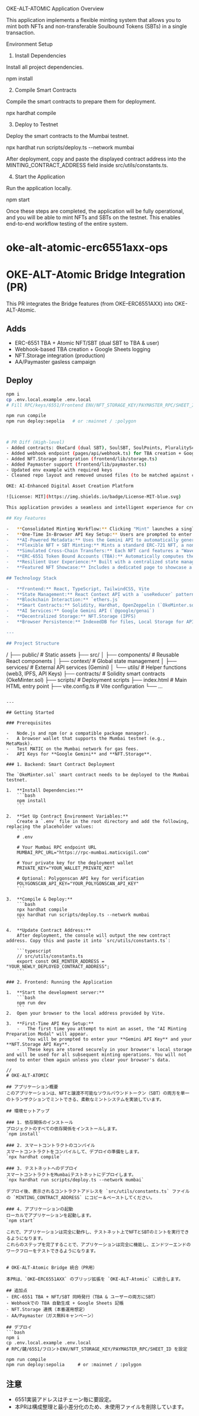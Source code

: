 OKE-ALT-ATOMIC
Application Overview

This application implements a flexible minting system that allows you to mint both NFTs and non-transferable Soulbound Tokens (SBTs) in a single transaction.

Environment Setup
1. Install Dependencies

Install all project dependencies.

npm install

2. Compile Smart Contracts

Compile the smart contracts to prepare them for deployment.

npx hardhat compile

3. Deploy to Testnet

Deploy the smart contracts to the Mumbai testnet.

npx hardhat run scripts/deploy.ts --network mumbai


After deployment, copy and paste the displayed contract address into the MINTING_CONTRACT_ADDRESS field inside src/utils/constants.ts.

4. Start the Application

Run the application locally.

npm start


Once these steps are completed, the application will be fully operational, and you will be able to mint NFTs and SBTs on the testnet. This enables end-to-end workflow testing of the entire system.

# oke-alt-atomic-erc6551axx-ops
# OKE-ALT-Atomic Bridge Integration (PR)

This PR integrates the Bridge features (from OKE–ERC6551AXX) into OKE-ALT-Atomic.

## Adds
- ERC-6551 TBA + Atomic NFT/SBT (dual SBT to TBA & user)
- Webhook-based TBA creation + Google Sheets logging
- NFT.Storage integration (production)
- AA/Paymaster gasless campaign

## Deploy
```bash
npm i
cp .env.local.example .env.local
# Fill RPC/keys/6551/Frontend ENV/NFT_STORAGE_KEY/PAYMASTER_RPC/SHEET_ID

npm run compile
npm run deploy:sepolia   # or :mainnet / :polygon



# PR Diff (High-level)
- Added contracts: OkeCard (dual SBT), SoulSBT, SoulPoints, PluralityScore, DIDRegistry, IERC6551Registry, IERC5192
- Added webhook endpoint (pages/api/webhook.ts) for TBA creation + Google Sheets logging
- Added NFT.Storage integration (frontend/lib/storage.ts)
- Added Paymaster support (frontend/lib/paymaster.ts)
- Updated env example with required keys
- Cleaned repo layout and removed unused files (to be matched against current upstream during PR)

OKE: AI-Enhanced Digital Asset Creation Platform

![License: MIT](https://img.shields.io/badge/License-MIT-blue.svg)

This application provides a seamless and intelligent experience for creating unique digital assets on the blockchain. It leverages AI to generate rich metadata and provides a flexible minting flow for NFTs and Soul-Bound Tokens (SBTs), all powered by a robust, consolidated application architecture designed for a resilient user experience.

## Key Features

-   **Consolidated Minting Workflow:** Clicking "Mint" launches a single "AI Minting Preparation Modal" that handles the entire process, from a one-time API key setup to wallet connection and the final transaction.
-   **One-Time In-Browser API Key Setup:** Users are prompted to enter their Gemini and NFT.Storage keys once. These are then stored securely in the browser's local storage for all future use.
-   **AI-Powered Metadata:** Uses the Gemini API to automatically generate creative names and descriptions for assets based on the file type and an optional voice input.
-   **Flexible NFT + SBT Minting:** Mints a standard ERC-721 NFT, a non-transferable "Proof of Creation" SBT, or both in a single, gas-efficient transaction based on user selection from a decoupled UI.
-   **Simulated Cross-Chain Transfers:** Each NFT card features a "Wave 🌊" button, initiating a simulated cross-chain transfer to various testnets.
-   **ERC-6551 Token Bound Accounts (TBA):** Automatically computes the ERC-6551 Token Bound Account address for each minted NFT.
-   **Resilient User Experience:** Built with a centralized state management system that persists user progress through page reloads, ensuring a smooth, uninterrupted workflow.
-   **Featured NFT Showcase:** Includes a dedicated page to showcase a featured NFT, "Vert: MIDORI NFT / SBT", with options for sharing and downloading.

## Technology Stack

-   **Frontend:** React, TypeScript, TailwindCSS, Vite
-   **State Management:** React Context API with a `useReducer` pattern
-   **Blockchain Interaction:** `ethers.js`
-   **Smart Contracts:** Solidity, Hardhat, OpenZeppelin (`OkeMinter.sol`)
-   **AI Services:** Google Gemini API (`@google/genai`)
-   **Decentralized Storage:** NFT.Storage (IPFS)
-   **Browser Persistence:** IndexedDB for files, Local Storage for API keys.

---

## Project Structure

```
/
├── public/          # Static assets
├── src/
│   ├── components/  # Reusable React components
│   ├── context/     # Global state management
│   ├── services/    # External API services (Gemini)
│   └── utils/       # Helper functions (web3, IPFS, API Keys)
├── contracts/       # Solidity smart contracts (OkeMinter.sol)
├── scripts/         # Deployment scripts
├── index.html       # Main HTML entry point
├── vite.config.ts   # Vite configuration
└── ...
```

---

## Getting Started

### Prerequisites

-   Node.js and npm (or a compatible package manager).
-   A browser wallet that supports the Mumbai testnet (e.g., MetaMask).
-   Test MATIC on the Mumbai network for gas fees.
-   API Keys for **Google Gemini** and **NFT.Storage**.

### 1. Backend: Smart Contract Deployment

The `OkeMinter.sol` smart contract needs to be deployed to the Mumbai testnet.

1.  **Install Dependencies:**
    ```bash
    npm install
    ```

2.  **Set Up Contract Environment Variables:**
    Create a `.env` file in the root directory and add the following, replacing the placeholder values:
    ```
    # .env

    # Your Mumbai RPC endpoint URL
    MUMBAI_RPC_URL="https://rpc-mumbai.maticvigil.com"

    # Your private key for the deployment wallet
    PRIVATE_KEY="YOUR_WALLET_PRIVATE_KEY"

    # Optional: Polygonscan API key for verification
    POLYGONSCAN_API_KEY="YOUR_POLYGONSCAN_API_KEY"
    ```

3.  **Compile & Deploy:**
    ```bash
    npx hardhat compile
    npx hardhat run scripts/deploy.ts --network mumbai
    ```

4.  **Update Contract Address:**
    After deployment, the console will output the new contract address. Copy this and paste it into `src/utils/constants.ts`:

    ```typescript
    // src/utils/constants.ts
    export const OKE_MINTER_ADDRESS = "YOUR_NEWLY_DEPLOYED_CONTRACT_ADDRESS";
    ```

### 2. Frontend: Running the Application

1.  **Start the development server:**
    ```bash
    npm run dev
    ```
2.  Open your browser to the local address provided by Vite.

3.  **First-Time API Key Setup:**
    -   The first time you attempt to mint an asset, the "AI Minting Preparation Modal" will appear.
    -   You will be prompted to enter your **Gemini API Key** and your **NFT.Storage API Key**.
    -   These keys are stored securely in your browser's local storage and will be used for all subsequent minting operations. You will not need to enter them again unless you clear your browser's data.

//
# OKE-ALT-ATOMIC

## アプリケーション概要
このアプリケーションは、NFTと譲渡不可能なソウルバウンドトークン（SBT）の両方を単一のトランザクションでミントできる、柔軟なミントシステムを実装しています。

## 環境セットアップ

### 1. 依存関係のインストール
プロジェクトのすべての依存関係をインストールします。
`npm install`

### 2. スマートコントラクトのコンパイル
スマートコントラクトをコンパイルして、デプロイの準備をします。
`npx hardhat compile`

### 3. テストネットへのデプロイ
スマートコントラクトをMumbaiテストネットにデプロイします。
`npx hardhat run scripts/deploy.ts --network mumbai`

デプロイ後、表示されるコントラクトアドレスを `src/utils/constants.ts` ファイルの `MINTING_CONTRACT_ADDRESS` にコピー＆ペーストしてください。

### 4. アプリケーションの起動
ローカルでアプリケーションを起動します。
`npm start`

これで、アプリケーションは完全に動作し、テストネット上でNFTとSBTのミントを実行できるようになります。
これらのステップを完了することで、アプリケーションは完全に機能し、エンドツーエンドのワークフローをテストできるようになります。


# OKE-ALT-Atomic Bridge 統合（PR用）

本PRは、`OKE–ERC6551AXX` のブリッジ拡張を `OKE-ALT-Atomic` に統合します。

## 追加点
- ERC-6551 TBA + NFT/SBT 同時発行（TBA & ユーザーの両方にSBT）
- Webhookでの TBA 自動生成 + Google Sheets 記帳
- NFT.Storage 連携（本番運用想定）
- AA/Paymaster（ガス無料キャンペーン）

## デプロイ
```bash
npm i
cp .env.local.example .env.local
# RPC/鍵/6551/フロントENV/NFT_STORAGE_KEY/PAYMASTER_RPC/SHEET_ID を設定

npm run compile
npm run deploy:sepolia     # or :mainnet / :polygon
```

## 注意
- 6551実装アドレスはチェーン毎に要設定。
- 本PRは構成整理と最小差分化のため、未使用ファイルを削除しています。
